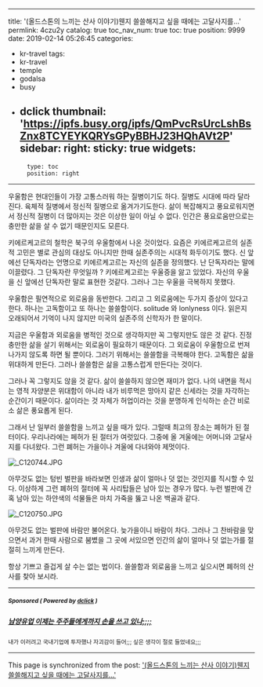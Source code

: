 
---
title: '(올드스톤의 느끼는 산사 이야기)웬지 쓸쓸해지고 싶을 때에는 고달사지를…'
permlink: 4czu2y
catalog: true
toc_nav_num: true
toc: true
position: 9999
date: 2019-02-14 05:26:45
categories:
- kr-travel
tags:
- kr-travel
- temple
- godalsa
- busy
- dclick
thumbnail: 'https://ipfs.busy.org/ipfs/QmPvcRsUrcLshBsZnx8TCYEYKQRYsGPyBBHJ23HQhAVt2P'
sidebar:
    right:
        sticky: true
widgets:
    -
        type: toc
        position: right
---


우울함은 현대인들이 가장 고통스러워 하는 질병이기도 하다. 질병도 시대에 따라 달라진다. 육체적 질병에서 정신적 질병으로 옮겨가기도한다. 삶이 복잡해지고 풍요로워지면서 정신적 질병이 더 많아지는 것은 이상한 일이 아닐 수 없다. 인간은 풍요로움만으로는 충만한 삶을 살 수 없기 때문인지도 모른다. 

키에르케고르의 철학은 북구의 우울함에서 나온 것이었다. 요즘은 키에르케고르의 실존적 고민은 별로 관심의 대상도 아니지만 한때 실존주의는 시대적 화두이기도 했다. 신 앞에선 단독자라는 언명으로 키에르케고르는 자신의 실존을 정의했다. 난 단독자라는 말에 이끌렸다. 그 단독자란 무엇일까 ? 키에르케고르는 우울증을 앓고 있었다. 자신의 우울을 신 앞에선 단독자란 말로 표현한 것같다. 그러나 그는 우울을 극복하지 못했다.

우울함은 필연적으로 외로움을 동반한다. 그리고 그 외로움에는 두가지 증상이 있다고 한다. 하나는 고독함이고 또 하나는 쓸쓸함이다. solitude 와 lonlyness 이다. 읽은지 오래되어서 기억이 나지 않지만 미국의 실존주의 신학자가 한 말이다. 

지금은 우울함과 외로움을 병적인 것으로 생각하지만 꼭 그렇지만도 않은 것 같다. 진정 충만한 삶을 살기 위해서는 외로움이 필요하기 때문이다. 그 외로움이 우울함으로 번져 나가지 않도록 하면 될 뿐이다. 그러기 위해서는 쓸쓸함을 극복해야 한다. 고독함은 삶을 위대하게 만든다. 그러나 쓸쓸함은 삶을 고통스럽게 만든다는 것이다. 

그러나 꼭 그렇지도 않을 것 같다. 삶이 쓸쓸하지 않으면 재미가 없다. 나의 내면을 적시는 영적 자양분은 위대함이 아니라 내가 비루먹은 망아지 같은 신세라는 것을 자각하는 순간이기 때문이다. 삶이라는 것 자체가 허업이라는 것을 분명하게 인식하는 순간 비로소 삶은 풍요롭게 된다. 

그래서 난 일부러 쓸쓸함을 느끼고 싶을 때가 있다. 그럴때 최고의 장소는 폐허가 된 절터이다. 우리나라에는 페허가 된 절터가 여럿있다. 그중에 올 겨울에는 어머니와 고달사지를 다녀왔다. 그런 폐허는 가을이나 겨울에 다녀와야 제멋이다. 

![_C120744.JPG](https://ipfs.busy.org/ipfs/QmPvcRsUrcLshBsZnx8TCYEYKQRYsGPyBBHJ23HQhAVt2P)


아무것도 없는 텅빈 벌판을 바라보면 인생과 삶이 얼마나 덧 없는 것인지를 직시할 수 있다. 이상하게 그런 폐허의 절터에 꼭 사리탑들은 남아 있는 경우가 많다. 누런 벌판에 간혹 남아 있는 하얀색의 석물들은 마치 가죽을 뚫고 나온 백골과 같다. 

![_C120750.JPG](https://ipfs.busy.org/ipfs/QmeyFPdoJaDdqXDBtUzKjxVp4TUU1m1h1q9b3WzHg7QJpy)


아무것도 없는 벌판에 바람만 불어온다. 늦가을이니 바람이 차다. 그러나 그 찬바람을 맞으면서 과거 한때 사람으로 붐볐을 그 곳에 서있으면 인간의 삶이 얼마나 덧 없는가를 절절히 느끼게 만든다.

항상 기쁘고 즐겁게 살 수는 없는 법이다. 쓸쓸함과 외로움을 느끼고 싶으시면 폐허의 산사를 찾아 보시라.

---

#####  <sub> **Sponsored ( Powered by [dclick](https://www.dclick.io) )** </sub>
##### [남양유업 이제는 주주들에게까지 손을 쓰고 있나;;;;](https://api.dclick.io/v1/c?x=eyJhbGciOiJIUzI1NiIsInR5cCI6IkpXVCJ9.eyJjIjoib2xkc3RvbmUiLCJzIjoiNGN6dTJ5IiwiYSI6WyJ0LTE0MDkiXSwidXJsIjoiaHR0cHM6Ly9zdGVlbWl0LmNvbS9rci9Ac2luZG9qYS8tLTE1NDk5NzcxODYzNDQiLCJpYXQiOjE1NTAxMjIwNDksImV4cCI6MTg2NTQ4MjA0OX0.yDL-JeElzymsCoor7SYFYKYBErpbmeT8h30nKGihJHc)
<sup>내가 이러려고 국내기업에 투자했나 자괴감이 들어;;; 싶은 생각이 절로 들었네요;;;</sup>
</center>

- - -

This page is synchronized from the post: ['(올드스톤의 느끼는 산사 이야기)웬지 쓸쓸해지고 싶을 때에는 고달사지를…'](https://steemit.com/@oldstone/4czu2y)
